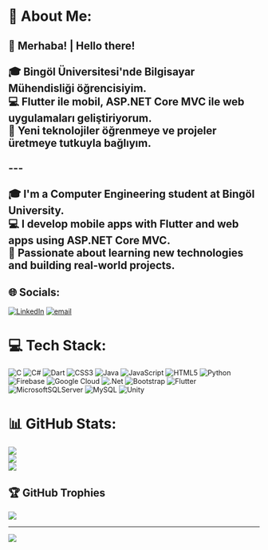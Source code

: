 # 💫 About Me:
## 👋 Merhaba! | Hello there!<br><br>🎓 Bingöl Üniversitesi'nde Bilgisayar Mühendisliği öğrencisiyim.  <br>💻 Flutter ile mobil, ASP.NET Core MVC ile web uygulamaları geliştiriyorum.  <br>🚀 Yeni teknolojiler öğrenmeye ve projeler üretmeye tutkuyla bağlıyım.<br><br>---<br><br>🎓 I'm a Computer Engineering student at Bingöl University.  <br>💻 I develop mobile apps with Flutter and web apps using ASP.NET Core MVC.  <br>🚀 Passionate about learning new technologies and building real-world projects.<br>


## 🌐 Socials:
[![LinkedIn](https://img.shields.io/badge/LinkedIn-%230077B5.svg?logo=linkedin&logoColor=white)](https://linkedin.com/in/taha-yusuf-erten-ab54a3254/) [![email](https://img.shields.io/badge/Email-D14836?logo=gmail&logoColor=white)](mailto:tahaertenyusuf23@gmail.com) 

# 💻 Tech Stack:
![C](https://img.shields.io/badge/c-%2300599C.svg?style=for-the-badge&logo=c&logoColor=white) ![C#](https://img.shields.io/badge/c%23-%23239120.svg?style=for-the-badge&logo=csharp&logoColor=white) ![Dart](https://img.shields.io/badge/dart-%230175C2.svg?style=for-the-badge&logo=dart&logoColor=white) ![CSS3](https://img.shields.io/badge/css3-%231572B6.svg?style=for-the-badge&logo=css3&logoColor=white) ![Java](https://img.shields.io/badge/java-%23ED8B00.svg?style=for-the-badge&logo=openjdk&logoColor=white) ![JavaScript](https://img.shields.io/badge/javascript-%23323330.svg?style=for-the-badge&logo=javascript&logoColor=%23F7DF1E) ![HTML5](https://img.shields.io/badge/html5-%23E34F26.svg?style=for-the-badge&logo=html5&logoColor=white) ![Python](https://img.shields.io/badge/python-3670A0?style=for-the-badge&logo=python&logoColor=ffdd54) ![Firebase](https://img.shields.io/badge/firebase-%23039BE5.svg?style=for-the-badge&logo=firebase) ![Google Cloud](https://img.shields.io/badge/GoogleCloud-%234285F4.svg?style=for-the-badge&logo=google-cloud&logoColor=white) ![.Net](https://img.shields.io/badge/.NET-5C2D91?style=for-the-badge&logo=.net&logoColor=white) ![Bootstrap](https://img.shields.io/badge/bootstrap-%238511FA.svg?style=for-the-badge&logo=bootstrap&logoColor=white) ![Flutter](https://img.shields.io/badge/Flutter-%2302569B.svg?style=for-the-badge&logo=Flutter&logoColor=white) ![MicrosoftSQLServer](https://img.shields.io/badge/Microsoft%20SQL%20Server-CC2927?style=for-the-badge&logo=microsoft%20sql%20server&logoColor=white) ![MySQL](https://img.shields.io/badge/mysql-4479A1.svg?style=for-the-badge&logo=mysql&logoColor=white) ![Unity](https://img.shields.io/badge/unity-%23000000.svg?style=for-the-badge&logo=unity&logoColor=white)
# 📊 GitHub Stats:
![](https://github-readme-stats.vercel.app/api?username=TahaYusufGH&theme=dark&hide_border=false&include_all_commits=true&count_private=true)<br/>
![](https://nirzak-streak-stats.vercel.app/?user=TahaYusufGH&theme=dark&hide_border=false)<br/>
![](https://github-readme-stats.vercel.app/api/top-langs/?username=TahaYusufGH&theme=dark&hide_border=false&include_all_commits=true&count_private=true&layout=compact)

## 🏆 GitHub Trophies
![](https://github-profile-trophy.vercel.app/?username=TahaYusufGH&theme=radical&no-frame=false&no-bg=false&margin-w=4)

---
[![](https://visitcount.itsvg.in/api?id=TahaYusufGH&icon=0&color=0)](https://visitcount.itsvg.in)

<!-- Proudly created with GPRM ( https://gprm.itsvg.in ) -->
